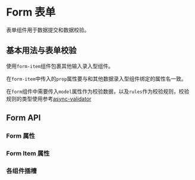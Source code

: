 <script setup>
import FormProps from './form-props.vue'
import FormItemProps from './form-item-props.vue'
import FormSlots from './form-slots.vue'
</script>

# Form 表单

表单组件用于数据提交和数据校验。

## 基本用法与表单校验

使用`form-item`组件包裹其他输入录入型组件。

在`form-item`中传入的`prop`属性要与和其他数据录入型组件绑定的属性名一致。

在`form`组件中需要传入`model`属性作为校验数据，以及`rules`作为校验规则，校验规则的类型使用参考[async-validator](https://github.com/yiminghe/async-validator)

<preview path="./form-validate.vue" title="." description="."></preview>

## Form API

### Form 属性

<form-props></form-props>

### Form Item 属性

<form-item-props></form-item-props>

### 各组件插槽

<form-slots></form-slots>
